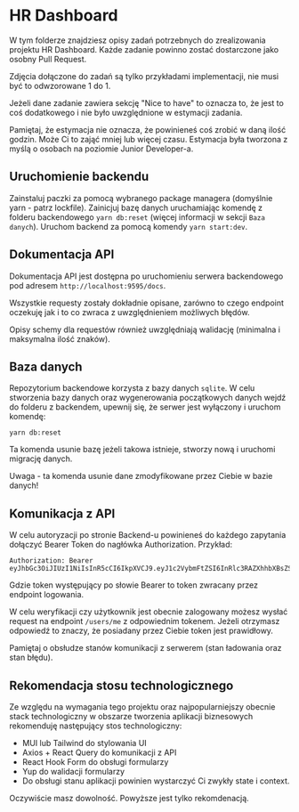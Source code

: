 # HR Dashboard
W tym folderze znajdziesz opisy zadań potrzebnych do zrealizowania projektu HR Dashboard.
Każde zadanie powinno zostać dostarczone jako osobny Pull Request.

Zdjęcia dołączone do zadań są tylko przykładami implementacji, nie musi być to odwzorowane 1 do 1.

Jeżeli dane zadanie zawiera sekcję "Nice to have" to oznacza to, że jest to coś dodatkowego i nie było uwzględnione w estymacji zadania.

Pamiętaj, że estymacja nie oznacza, że powinieneś coś zrobić w daną ilość godzin. Może Ci to zająć mniej lub więcej czasu. Estymacja była tworzona z myślą o osobach na poziomie Junior Developer-a.

## Uruchomienie backendu
Zainstaluj paczki za pomocą wybranego package managera (domyślnie yarn - patrz lockfile).
Zainicjuj bazę danych uruchamiając komendę z folderu backendowego `yarn db:reset` (więcej informacji w sekcji `Baza danych`).
Uruchom backend za pomocą komendy `yarn start:dev`.

## Dokumentacja API
Dokumentacja API jest dostępna po uruchomieniu serwera backendowego pod adresem `http://localhost:9595/docs`.

Wszystkie requesty zostały dokładnie opisane, zarówno to czego endpoint oczekuję jak i to co zwraca z uwzględnieniem możliwych błędów.

Opisy schemy dla requestów również uwzględniają walidację (minimalna i maksymalna ilość znaków).

## Baza danych
Repozytorium backendowe korzysta z bazy danych `sqlite`. W celu stworzenia bazy danych oraz wygenerowania początkowych danych wejdź do folderu z backendem, upewnij się, że serwer jest wyłączony i uruchom komendę:
```
yarn db:reset
```

Ta komenda usunie bazę jeżeli takowa istnieje, stworzy nową i uruchomi migrację danych.

Uwaga - ta komenda usunie dane zmodyfikowane przez Ciebie w bazie danych!

## Komunikacja z API
W celu autoryzacji po stronie Backend-u powinieneś do każdego zapytania dołączyć Bearer Token do nagłówka Authorization. Przykład:
```
Authorization: Bearer eyJhbGc3OiJIUzI1NiIsInR5cCI6IkpXVCJ9.eyJ1c2VybmFtZSI6InRlc3RAZXhhbXBsZS5jb20iLCJzd1IiOjE2NzQxMjcvMzcxMzEsImZpcnN0bmFtZSI6InRlc3QiLCJsYXN0bmFtZSI6InRlc3QiLCJpYXQiOjE2NzQxNDE4ODcsImV4cCI6MTY3NDE0aTQ4N30.SOU2GqpndnREZsrSiEbx7_cwcqXkA1jG5jkvDLX5emw
```

Gdzie token występujący po słowie Bearer to token zwracany przez endpoint logowania.

W celu weryfikacji czy użytkownik jest obecnie zalogowany możesz wysłać request na endpoint `/users/me` z odpowiednim tokenem. Jeżeli otrzymasz odpowiedź to znaczy, że posiadany przez Ciebie token jest prawidłowy.

Pamiętaj o obsłudze stanów komunikacji z serwerem (stan ładowania oraz stan błędu).

## Rekomendacja stosu technologicznego
Ze względu na wymagania tego projektu oraz najpopularniejszy obecnie stack technologiczny w obszarze tworzenia aplikacji biznesowych rekomenduję następujący stos technologiczny:
- MUI lub Tailwind do stylowania UI
- Axios + React Query do komunikacji z API
- React Hook Form do obsługi formularzy
- Yup do walidacji formularzy
- Do obsługi stanu aplikacji powinien wystarczyć Ci zwykły state i context.

Oczywiście masz dowolność. Powyższe jest tylko rekomdenacją. 
